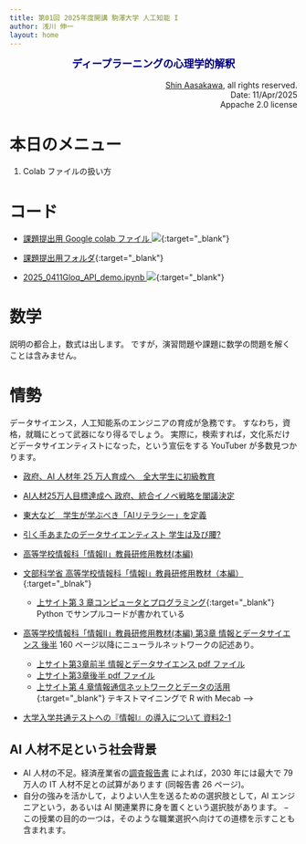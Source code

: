 ```yaml
---
title: 第01回 2025年度開講 駒澤大学 人工知能 I
author: 浅川 伸一
layout: home
---
```

<link href="/css/asamarkdown.css" rel="stylesheet">
<div align="center">
<font size="+1" color="navy"><strong>ディープラーニングの心理学的解釈</strong></font><br/><br/>
<!-- <img src="/assets/header_logo.png" sytle="width:09%"> -->
</div>

<div align='right'>
<a href='mailto:educ0233@komazawa-u.ac.jp'>Shin Aasakawa</a>, all rights reserved.<br>
Date: 11/Apr/2025<br/>
Appache 2.0 license<br/>
</div>

# 本日のメニュー

1. Colab ファイルの扱い方


# コード

* [課題提出用 Google colab ファイル <img src="/assets/colab_icon.svg">](https://colab.research.google.com/github/komazawa-deep-learning/komazawa-deep-learning.github.io/blob/master/2025notebooks/2025_0411first_step_for_submitting_works.ipynb){:target="_blank"}
* [課題提出用フォルダ](https://drive.google.com/drive/folders/1lAnh977u2ktPvmlFD1e3pKLkem1JHn0D?usp=drive_link){:target="_blank"}

* [2025_0411Gloq_API_demo.ipynb <img src="/assets/colab_icon.svg">](https://colab.research.google.com/github/komazawa-deep-learning/komazawa-deep-learning.github.io/blob/master/2025notebooks/2025_0411Gloq_API_demo.ipynb){:target="_blank"}



# 数学

説明の都合上，数式は出します。
ですが，演習問題や課題に数学の問題を解くことは含みません。


<!-- 
```bash
 export GEMINI_API_KEY="AIzaSyA3QNun4N_dPJlVwRudZG9en2dp6cmPIv8"
curl "https://generativelanguage.googleapis.com/v1beta/models/gemini-2.0-flash:generateContent?key=${GEMINI_API_KEY}" -H 'Content-Type: application/json' -X POST -d '{
  "contents": [{
    "parts":[{"text": "Explain how AI works を日本語で"}]
    }]
   }'

{
  "candidates": [
    {
      "content": {
        "parts": [
          {
            "text": "AI（人工知能）がどのように機能するかを説明しますね。AIは非常に複雑な分野なので、ここでは基本的な概念をわかりやすく解説します。\n\n**1. 基本的な仕組み：データとアルゴリズム**\n\nAIは、大きく分けて以下の2つの要素で構成されています。\n\n*   **データ (Data):** AIは学習するために大量のデータを必要とします。このデータは、テキスト、画像、音声、数字など、さまざまな形式で存在します。\n*   **アルゴリズム (Algorithm):** アルゴリズムは、データからパターンを学習し、それに基づいて予測や判断を行うための手順や計算式です。\n\nAIは、大量のデータをアルゴリズムを使って分析し、データの中に隠されたパターンやルールを見つけ出します。見つけ出したパターンに基づいて、新しいデータに対して予測を行ったり、判断を下したりします。\n\n**例：画像認識AI**\n\n例えば、猫の画像を認識するAIを考えてみましょう。\n\n1.  **データ：** 大量の猫の画像（さまざまな種類の猫、さまざまな角度、さまざまな背景）\n2.  **アルゴリズム：** 画像認識に特化したアルゴリズム（例：畳み込みニューラルネットワーク (CNN)）\n\nAIは、与えられた猫の画像を分析し、猫の特徴（耳の形、目の形、模様など）を学習します。学習が終わると、新しい画像が与えられた際に、学習した特徴に基づいて「これは猫である」と判断できるようになります。\n\n**2. AIの種類**\n\nAIには様々な種類がありますが、代表的なものをいくつか紹介します。\n\n*   **機械学習 (Machine Learning):** AIが明示的なプログラミングなしにデータから学習する手法。\n    *   **教師あり学習 (Supervised Learning):** 正解データを与えられた状態で学習する。例：スパムメールの分類、画像認識。\n    *   **教師なし学習 (Unsupervised Learning):** 正解データなしでデータの特徴を発見する。例：顧客のセグメンテーション、異常検知。\n    *   **強化学習 (Reinforcement Learning):** 環境とのインタラクションを通じて報酬を最大化するように学習する。例：ゲームAI、ロボット制御。\n\n*   **深層学習 (Deep Learning):** 機械学習の一種で、ニューラルネットワークと呼ばれる人間の脳の構造を模したモデルを使用する。画像認識、自然言語処理などの分野で高い性能を発揮。\n\n*   **自然言語処理 (Natural Language Processing):** コンピュータが人間の言葉を理解し、生成する技術。例：翻訳、チャットボット、文章の要約。\n\n*   **エキスパートシステム (Expert System):** 特定の分野の専門家の知識をルールベースで表現し、その知識に基づいて推論を行うシステム。\n\n**3. AIの応用例**\n\nAIは、私たちの生活の様々な場面で活用されています。\n\n*   **医療:** 病気の診断、新薬の開発\n*   **金融:** 不正取引の検知、投資判断\n*   **製造:** 品質管理、生産効率の向上\n*   **交通:** 自動運転、交通渋滞の緩和\n*   **エンターテイメント:** ゲームAI、音楽の作曲\n*   **顧客サービス:** チャットボット、FAQの自動生成\n\n**4. AIの課題**\n\nAIは非常に強力なツールですが、課題も多く存在します。\n\n*   **倫理的な問題:** バイアスの問題、プライバシーの問題、雇用の問題\n*   **技術的な問題:** 説明可能性の問題、頑健性の問題、計算コストの問題\n*   **規制の問題:** AIの利用に関するルールやガイドラインの整備\n\n**まとめ**\n\nAIは、大量のデータとアルゴリズムを組み合わせて、人間の知能の一部を模倣する技術です。機械学習や深層学習などの様々な種類があり、医療、金融、製造など、幅広い分野で活用されています。AIの発展は、私たちの生活を大きく変える可能性を秘めていますが、倫理的な問題や技術的な課題も多く存在します。\n\n**さらに詳しく知りたい場合**\n\nもし特定のAIの種類や応用例について、より詳しく知りたい場合は、遠慮なく質問してください。\n"
          }
        ],
        "role": "model"
      },
      "finishReason": "STOP",
      "avgLogprobs": -0.29062051152709828
    }
  ],
  "usageMetadata": {
    "promptTokenCount": 7,
    "candidatesTokenCount": 907,
    "totalTokenCount": 914,
    "promptTokensDetails": [
      {
        "modality": "TEXT",
        "tokenCount": 7
      }
    ],
    "candidatesTokensDetails": [
      {
        "modality": "TEXT",
        "tokenCount": 907
      }
    ]
  },
  "modelVersion": "gemini-2.0-flash"
}
```

AI（人工知能）がどのように機能するかを説明しますね。
AIは非常に複雑な分野なので、ここでは基本的な概念をわかりやすく解説します。

1. 基本的な仕組み：データとアルゴリズム

AIは、大きく分けて以下の2つの要素で構成されています。
* **データ (Data):** AIは学習するために大量のデータを必要とします。
このデータは、テキスト、画像、音声、数字など、さまざまな形式で存在します。
* **アルゴリズム (Algorithm):** アルゴリズムは、データからパターンを学習し、それに基づいて予測や判断を行うための手順や計算式です。
 
AIは、大量のデータをアルゴリズムを使って分析し、データの中に隠されたパターンやルールを見つけ出します。
見つけ出したパターンに基づいて、新しいデータに対して予測を行ったり、判断を下したりします。

**例：画像認識AI**

例えば、猫の画像を認識するAIを考えてみましょう。

1.  **データ：** 大量の猫の画像（さまざまな種類の猫、さまざまな角度、さまざまな背景）
2.  **アルゴリズム：** 画像認識に特化したアルゴリズム（例：畳み込みニューラルネットワーク (CNN)）
  
AIは、与えられた猫の画像を分析し、猫の特徴（耳の形、目の形、模様など）を学習します。
学習が終わると、新しい画像が与えられた際に、学習した特徴に基づいて「これは猫である」と判断できるようになります。

**2. AIの種類**

AIには様々な種類がありますが、代表的なものをいくつか紹介します。

* **機械学習 (Machine Learning):** AIが明示的なプログラミングなしにデータから学習する手法。
  * **教師あり学習 (Supervised Learning):** 正解データを与えられた状態で学習する。例：スパムメールの分類、画像認識
  * **教師なし学習 (Unsupervised Learning):** 正解データなしでデータの特徴を発見する。例：顧客のセグメンテーション、異常検知。
  * **強化学習 (Reinforcement Learning):** 環境とのインタラクションを通じて報酬を最大化するように学習する。例：ゲームAI、ロボット制御。
  * **深層学習 (Deep Learning):** 機械学習の一種で、ニューラルネットワークと呼ばれる人間の脳の構造を模したモデルを使用する。画像認識、自然言語処理などの分野で高い性能を発揮。
  * **自然言語処理 (Natural Language Processing):** コンピュータが人間の言葉を理解し、生成する技術。例：翻訳、チャットボット、文章の要約。
  * **エキスパートシステム (Expert System):** 特定の分野の専門家の知識をルールベースで表現し、その知識に基づいて推論を行うシステム。

**3. AIの応用例**
AIは、私たちの生活の様々な場面で活用されています。
* **医療:** 病気の診断、新薬の開発
* **金融:** 不正取引の検知、投資判断
* **製造:** 品質管理、生産効率の向上
* **交通:** 自動運転、交通渋滞の緩和
* **エンターテイメント:** ゲームAI、音楽の作曲
* **顧客サービス:** チャットボット、FAQの自動生成
* 
**4. AIの課題**

AIは非常に強力なツールですが、課題も多く存在します。
* **倫理的な問題:** バイアスの問題、プライバシーの問題、雇用の問題
* **技術的な問題:** 説明可能性の問題、頑健性の問題、計算コストの問題
* **規制の問題:** AIの利用に関するルールやガイドラインの整備
* 
**まとめ**

AIは、大量のデータとアルゴリズムを組み合わせて、人間の知能の一部を模倣する技術です。
機械学習や深層学習などの様々な種類があり、医療、金融、製造など、幅広い分野で活用されています。
AI の発展は、私たちの生活を大きく変える可能性を秘めていますが、倫理的な問題や技術的な課題も多く存在します。

**さらに詳しく知りたい場合**

もし特定のAIの種類や応用例について、より詳しく知りたい場合は、遠慮なく質問してください。 -->


<!-- # 本日のメニュー -->

<!-- - [ロジスティック回帰実習 オリベッティ顔データベース <img src="/assets/colab_icon.svg">](https://colab.research.google.com/github/komazawa-deep-learning/komazawa-deep-learning.github.io/blob/master/2024notebooks/2024_0419Logistic_regression_of_Olivetti_face_dataset.ipynb) -->

<!-- - [はじめての colab による画像認識 <img src="/assets/colab_icon.svg">](https://colab.research.google.com/github/komazawa-deep-learning/komazawa-deep-learning.github.io/blob/master/2021notebooks/2021komazawa_cogsy000_CNN_demo.ipynb){:target="_blank"}
- [画像処理における特徴量抽出 <img src="/assets/colab_icon.svg">](https://colab.research.google.com/github/ShinAsakawa/ShinAsakawa.github.io/blob/master/notebooks/2020Sight_visit_feature_extractions_demo.ipynb){:target="_blank"}
- [DOG 等エッジ検出と顔検出の従来手法 <img src="/assets/colab_icon.svg">](https://colab.research.google.com/github/komazawa-deep-learning/komazawa-deep-learning.github.io/blob/master/notebooks/2021_0528edge_and_face_detection_algorithm_not_cnn.ipynb){:target="_blank"} -->

<!-- # 質問

1. 関心のある分野を教えて下さい
2. 関連授業の履修状況
3. プログラミングの経験を教えて下さい
4. 高等学校までの数学，情報科目の履修状況について教えて下さい
5. 統計学の知識について教えて下さい -->

<!--
1. [関心のある分野を教えて下さい](https://webclass.komazawa-u.ac.jp/webclass/show_frame.php?set_contents_id=6bfcb87ecc866898835cb3752a796f90){:target="_blank"}
2. [関連授業の履修状況](https://webclass.komazawa-u.ac.jp/webclass/qstn_frame.php?set_contents_id=023cb22aa6e60dcba9dbe78b3b661007){:target="_blank"}
2. [プログラミングの経験を教えて下さい](https://webclass.komazawa-u.ac.jp/webclass/qstn_frame.php?set_contents_id=60bc9dc1dea077b16ff4a5040c9f1cec){:target="_blank"}
4. [高等学校までの数学，情報科目の履修状況について教えて下さい](https://webclass.komazawa-u.ac.jp/webclass/show_frame.php?set_contents_id=221bd5d883547dce424a91baae17d0f1){:target="_blank"}
3. 統計学の知識について教えて下さい
推測統計学，ベイズ統計学， -->

<!-- # 実習環境

* Google Colaboratory: jupyter notebook を仮想コンピュータ上で実行する仕組み。Google 社によって提供されている
  * 実行時には，Google アカウントを持っていることが求められる。
  * 本授業では，駒澤大学から付与されたアカウントを用いることを仮定する
  * 実行時のリンクには，<img src="/assets/colab_icon.svg"> をつけてある。
* jupyter notebook: Python のコードをブラウザ上で実行する仕組み
* Python: AI, データサイエンス，などで頻用されるプログラミング言語。

* [実行例 <img src="/assets/colab_icon.svg">](https://colab.research.google.com/github/komazawa-deep-learning/komazawa-deep-learning.github.io/blob/master/2025notebooks/2025_0213Gloq_API_demo.ipynb){:target="_blank"}

1. 自身の Google Drive に保存されている拡張子が `.ipynb` であるファイルに対して共有設定をお願いします。 -->

<!-- # 関連企業，団体

* [エクサウィザーズ](https://exawizards.com/){:target="_blank"}
* [サイトビジット](https://sight-visit.com/){:target="_blank"}
* [Gauss](https://gauss-ai.jp/){:target="_blank"}
* [KUNO](https://kuno-corp.com/company){:target="_blank"}
* [AVILEN](https://avilen.co.jp/){:target="_blank"}
* [スタンダード](https://standard-dx.com/){:target="_blank"}
* [日本ディープラーニング協会](https://www.jdla.org/){:target="_blank"} -->

# 情勢

データサイエンス，人工知能系のエンジニアの育成が急務です。
すなわち，資格，就職にとって武器になり得るでしょう。
実際に，検索すれば，文化系だけどデータサイエンティストになった，という宣伝をする YouTuber が多数見つかります。

<!-- 加えて，2022 年度から，駒澤大学ではデータサイエンス AI コースが始まったようです。
本授業は，これら関連授業とも関連します。
カリキュラムを観る限りでは，本授業は，関連授業よりも，やや高度な内容を含むようです。 -->

* [政府、AI 人材年 25 万人育成へ　全大学生に初級教育](https://www.nikkei.com/article/DGXMZO42932250W9A320C1SHA000/)
* [AI人材25万人目標達成へ 政府、統合イノベ戦略を閣議決定](https://www.nikkei.com/article/DGXMZO46386930R20C19A6EAF000/)
* [東大など　学生が学ぶべき「AIリテラシー」を定義](https://www.nikkei.com/article/DGXMZO56107550X20C20A2000000/)
* [引く手あまたのデータサイエンティスト 学生は及び腰?](https://style.nikkei.com/article/DGXMZO47952800Q9A730C1000000)
* [高等学校情報科「情報Ⅱ」教員研修用教材(本編)](https://www.mext.go.jp/a_menu/shotou/zyouhou/detail/mext_00742.html)
* [文部科学省 高等学校情報科「情報Ⅰ」教員研修用教材（本編）](https://www.mext.go.jp/a_menu/shotou/zyouhou/detail/1416756.htm){:target="_blnak"}
    * [上サイト第 3 章コンピュータとプログラミング](https://www.mext.go.jp/component/a_menu/education/micro_detail/__icsFiles/afieldfile/2019/10/09/1416758_005.pdf){:target="_blank"} Python でサンプルコードが書かれている
* [高等学校情報科「情報Ⅱ」教員研修用教材(本編) 第3章 情報とデータサイエンス 後半](https://www.mext.go.jp/content/20200609-mxt_jogai01-000007843_007.pdf)  160 ページ以降にニューラルネットワークの記述あり。
    * [上サイト第3章前半 情報とデータサイエンス pdf ファイル](https://www.mext.go.jp/content/20200702-mxt_jogai01-000007843_004.pdf)
    * [上サイト第3章後半 pdf ファイル](https://www.mext.go.jp/content/20200609-mxt_jogai01-000007843_007.pdf)
    * [上サイト第 4 章情報通信ネットワークとデータの活用](https://www.mext.go.jp/content/20200722-mxt_jogai02-100013300_006.pdf){:target="_blank"} テキストマイニングで R with Mecab -->

* [大学入学共通テストへの『情報Ⅰ』の導入について 資料2-1](https://www.mext.go.jp/content/20211021-mxt_daigakuc02-000018569_3.pdf)

## AI 人材不足という社会背景

- AI 人材の不足。経済産業省の[調査報告書](https://www.meti.go.jp/policy/it_policy/jinzai/houkokusyo.pdf) によれば，2030 年には最大で 79 万人の IT 人材不足との試算があります
(同報告書 26 ページ)。
- 自分の強みを活かして，よりよい人生を送るための選択肢として，AI エンジニアという，あるいは AI 関連業界に身を置くという選択肢があります。
− この授業の目的の一つは，そのような職業選択へ向けての道標を示すことも含まれます。


<!-- <div class="figcenter">

<img src='/assets/2017Goodfellow_Fig1_4ja.svg' width="66%"><br/>
Goodfellow et al. (2017) Fig.1 を改変
</div> -->

